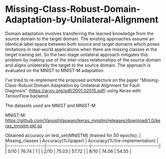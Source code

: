 # Missing-Class-Robust-Domain-Adaptation-by-Unilateral-Alignment
Domain adaptation involves transferring the learned knowledge from the source domain to the target domain. The existing approaches assume an identical label space between both source and target domains which poses limitations in real-world applications when there are missing classes in the target training set. So the two-stage unilateral approach mitigates this problem by making use of the inter-class relationships of the source domain and aligns unilaterally the target to the source domain. The approach is evaluated on the MNIST to MNIST-M adaptation.

I've tried to re-implement the proposed architecture on the paper "Missing-Class-Robust Domain Adaptation by
Unilateral Alignment for Fault Diagnosis" (https://arxiv.org/pdf/2001.02015.pdf) using Keras with TensorFlow backend.

The datasets used are MNIST and MNIST-M

MNIST-M: https://github.com/VanushVaswani/keras_mnistm/releases/download/1.0/keras_mnistm.pkl.gz

Obtained accuracy on test_set(MNISTM) (trained for 50 epochs):
| Missing_classes   |   Accuracy(%)(paper) |   Accuracy(%)(re-implementation) |
|-------------------|----------------------|----------------------------------|
| 0/10              |                76.74 |                             1    |
| 2/10              |                75.03 |                            57.72 |
| 8/10              |                74.06 |                            54.55 |
